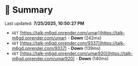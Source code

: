 # 📖 Summary
Last updated: **7/25/2025, 10:50:27 PM**

- `GET` [https://talk-m6gd.onrender.com/umar](https://talk-m6gd.onrender.com/umar) - **Down** (242ms)
- `GET` [https://talk-m6gd.onrender.com/9337](https://talk-m6gd.onrender.com/9337) - **Down** (139ms)
- `GET` [https://talk-m6gd.onrender.com/umar920](https://talk-m6gd.onrender.com/umar920) - **Down** (140ms)
